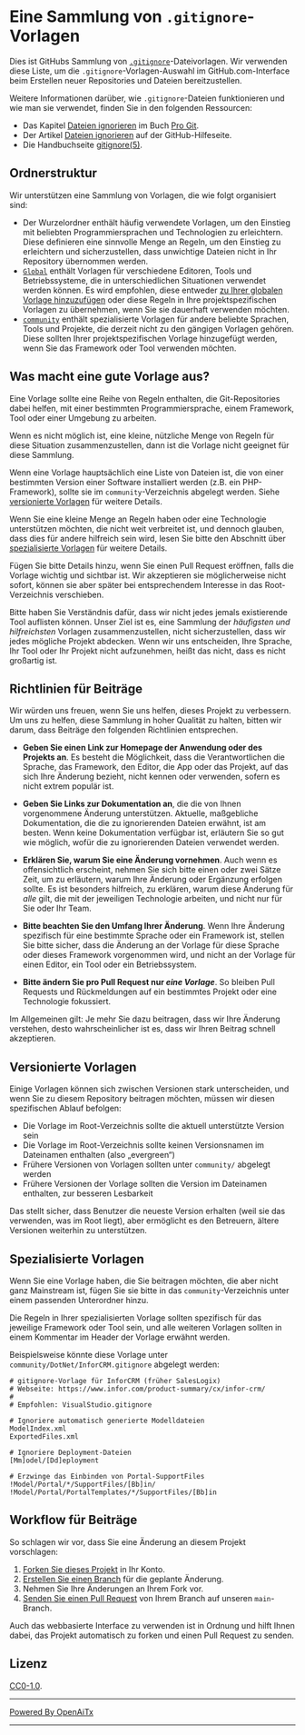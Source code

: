 # Eine Sammlung von `.gitignore`-Vorlagen

Dies ist GitHubs Sammlung von [`.gitignore`][man]-Dateivorlagen.
Wir verwenden diese Liste, um die `.gitignore`-Vorlagen-Auswahl im GitHub.com-Interface beim Erstellen neuer Repositories und Dateien bereitzustellen.

Weitere Informationen darüber, wie `.gitignore`-Dateien funktionieren und wie man sie verwendet, finden Sie in den folgenden Ressourcen:

- Das Kapitel [Dateien ignorieren][chapter] im Buch [Pro Git][progit].
- Der Artikel [Dateien ignorieren][help] auf der GitHub-Hilfeseite.
- Die Handbuchseite [gitignore(5)][man].

[man]: https://git-scm.com/docs/gitignore
[help]: https://help.github.com/articles/ignoring-files
[chapter]: https://git-scm.com/book/en/v2/Git-Basics-Recording-Changes-to-the-Repository#_ignoring
[progit]: https://git-scm.com/book

## Ordnerstruktur

Wir unterstützen eine Sammlung von Vorlagen, die wie folgt organisiert sind:

- Der Wurzelordner enthält häufig verwendete Vorlagen, um den Einstieg mit beliebten Programmiersprachen und Technologien zu erleichtern. Diese definieren eine sinnvolle Menge an Regeln, um den Einstieg zu erleichtern und sicherzustellen, dass unwichtige Dateien nicht in Ihr Repository übernommen werden.
- [`Global`](./Global) enthält Vorlagen für verschiedene Editoren, Tools und Betriebssysteme, die in unterschiedlichen Situationen verwendet werden können. Es wird empfohlen, diese entweder [zu Ihrer globalen Vorlage hinzuzufügen](https://docs.github.com/en/get-started/getting-started-with-git/ignoring-files#configuring-ignored-files-for-all-repositories-on-your-computer) oder diese Regeln in Ihre projektspezifischen Vorlagen zu übernehmen, wenn Sie sie dauerhaft verwenden möchten.
- [`community`](./community) enthält spezialisierte Vorlagen für andere beliebte Sprachen, Tools und Projekte, die derzeit nicht zu den gängigen Vorlagen gehören. Diese sollten Ihrer projektspezifischen Vorlage hinzugefügt werden, wenn Sie das Framework oder Tool verwenden möchten.

## Was macht eine gute Vorlage aus?

Eine Vorlage sollte eine Reihe von Regeln enthalten, die Git-Repositories dabei helfen, mit einer bestimmten Programmiersprache, einem Framework, Tool oder einer Umgebung zu arbeiten.

Wenn es nicht möglich ist, eine kleine, nützliche Menge von Regeln für diese Situation zusammenzustellen, dann ist die Vorlage nicht geeignet für diese Sammlung.

Wenn eine Vorlage hauptsächlich eine Liste von Dateien ist, die von einer bestimmten Version einer Software installiert werden (z.B. ein PHP-Framework), sollte sie im `community`-Verzeichnis abgelegt werden. Siehe [versionierte Vorlagen](#versioned-templates) für weitere Details.

Wenn Sie eine kleine Menge an Regeln haben oder eine Technologie unterstützen möchten, die nicht weit verbreitet ist, und dennoch glauben, dass dies für andere hilfreich sein wird, lesen Sie bitte den Abschnitt über [spezialisierte Vorlagen](#specialized-templates) für weitere Details.

Fügen Sie bitte Details hinzu, wenn Sie einen Pull Request eröffnen, falls die Vorlage wichtig und sichtbar ist. Wir akzeptieren sie möglicherweise nicht sofort, können sie aber später bei entsprechendem Interesse in das Root-Verzeichnis verschieben.

Bitte haben Sie Verständnis dafür, dass wir nicht jedes jemals existierende Tool auflisten können.
Unser Ziel ist es, eine Sammlung der _häufigsten und hilfreichsten_ Vorlagen zusammenzustellen, nicht sicherzustellen, dass wir jedes mögliche Projekt abdecken. Wenn wir uns entscheiden, Ihre Sprache, Ihr Tool oder Ihr Projekt nicht aufzunehmen, heißt das nicht, dass es nicht großartig ist.

## Richtlinien für Beiträge

Wir würden uns freuen, wenn Sie uns helfen, dieses Projekt zu verbessern. Um uns zu helfen, diese Sammlung in hoher Qualität zu halten, bitten wir darum, dass Beiträge den folgenden Richtlinien entsprechen.

- **Geben Sie einen Link zur Homepage der Anwendung oder des Projekts an**. Es besteht die Möglichkeit, dass die Verantwortlichen die Sprache, das Framework, den Editor, die App oder das Projekt, auf das sich Ihre Änderung bezieht, nicht kennen oder verwenden, sofern es nicht extrem populär ist.

- **Geben Sie Links zur Dokumentation an**, die die von Ihnen vorgenommene Änderung unterstützen.
  Aktuelle, maßgebliche Dokumentation, die die zu ignorierenden Dateien erwähnt, ist am besten. Wenn keine Dokumentation verfügbar ist, erläutern Sie so gut wie möglich, wofür die zu ignorierenden Dateien verwendet werden.

- **Erklären Sie, warum Sie eine Änderung vornehmen**. Auch wenn es offensichtlich erscheint, nehmen Sie sich bitte einen oder zwei Sätze Zeit, um zu erläutern, warum Ihre Änderung oder Ergänzung erfolgen sollte.
  Es ist besonders hilfreich, zu erklären, warum diese Änderung für _alle_ gilt, die mit der jeweiligen Technologie arbeiten, und nicht nur für Sie oder Ihr Team.

- **Bitte beachten Sie den Umfang Ihrer Änderung**. Wenn Ihre Änderung spezifisch für eine bestimmte Sprache oder ein Framework ist, stellen Sie bitte sicher, dass die Änderung an der Vorlage für diese Sprache oder dieses Framework vorgenommen wird, und nicht an der Vorlage für einen Editor, ein Tool oder ein Betriebssystem.

- **Bitte ändern Sie pro Pull Request nur _eine Vorlage_**. So bleiben Pull Requests und Rückmeldungen auf ein bestimmtes Projekt oder eine Technologie fokussiert.

Im Allgemeinen gilt: Je mehr Sie dazu beitragen, dass wir Ihre Änderung verstehen, desto wahrscheinlicher ist es, dass wir Ihren Beitrag schnell akzeptieren.

## Versionierte Vorlagen

Einige Vorlagen können sich zwischen Versionen stark unterscheiden, und wenn Sie zu diesem Repository beitragen möchten, müssen wir diesen spezifischen Ablauf befolgen:

- Die Vorlage im Root-Verzeichnis sollte die aktuell unterstützte Version sein
- Die Vorlage im Root-Verzeichnis sollte keinen Versionsnamen im Dateinamen enthalten (also „evergreen“)
- Frühere Versionen von Vorlagen sollten unter `community/` abgelegt werden
- Frühere Versionen der Vorlage sollten die Version im Dateinamen enthalten, zur besseren Lesbarkeit

Das stellt sicher, dass Benutzer die neueste Version erhalten (weil sie das verwenden, was im Root liegt), aber ermöglicht es den Betreuern, ältere Versionen weiterhin zu unterstützen.

## Spezialisierte Vorlagen

Wenn Sie eine Vorlage haben, die Sie beitragen möchten, die aber nicht ganz Mainstream ist, fügen Sie sie bitte in das `community`-Verzeichnis unter einem passenden Unterordner hinzu.

Die Regeln in Ihrer spezialisierten Vorlage sollten spezifisch für das jeweilige Framework oder Tool sein, und alle weiteren Vorlagen sollten in einem Kommentar im Header der Vorlage erwähnt werden.

Beispielsweise könnte diese Vorlage unter `community/DotNet/InforCRM.gitignore` abgelegt werden:

```
# gitignore-Vorlage für InforCRM (früher SalesLogix)
# Webseite: https://www.infor.com/product-summary/cx/infor-crm/
#
# Empfohlen: VisualStudio.gitignore

# Ignoriere automatisch generierte Modelldateien
ModelIndex.xml
ExportedFiles.xml

# Ignoriere Deployment-Dateien
[Mm]odel/[Dd]eployment

# Erzwinge das Einbinden von Portal-SupportFiles
!Model/Portal/*/SupportFiles/[Bb]in/
!Model/Portal/PortalTemplates/*/SupportFiles/[Bb]in
```

## Workflow für Beiträge

So schlagen wir vor, dass Sie eine Änderung an diesem Projekt vorschlagen:

1. [Forken Sie dieses Projekt][fork] in Ihr Konto.
2. [Erstellen Sie einen Branch][branch] für die geplante Änderung.
3. Nehmen Sie Ihre Änderungen an Ihrem Fork vor.
4. [Senden Sie einen Pull Request][pr] von Ihrem Branch auf unseren `main`-Branch.

Auch das webbasierte Interface zu verwenden ist in Ordnung und hilft Ihnen dabei, das Projekt automatisch zu forken und einen Pull Request zu senden.

[fork]: https://help.github.com/articles/fork-a-repo/
[branch]: https://help.github.com/articles/creating-and-deleting-branches-within-your-repository
[pr]: https://help.github.com/articles/using-pull-requests/

## Lizenz

[CC0-1.0](./LICENSE).

---

[Powered By OpenAiTx](https://github.com/OpenAiTx/OpenAiTx)

---